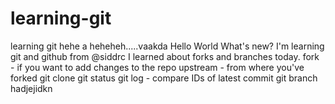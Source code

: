 # learning-git
learning git hehe
a heheheh.....vaakda
Hello World
What's new?
I'm learning git and github from @siddrc
I learned about forks and branches today.
fork - if you want to add changes to the repo
upstream - from where you've forked
git clone
git status
git log - compare IDs of latest commit
git branch
hadjejidkn